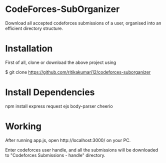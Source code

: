 # CodeForces-SubOrganizer
Download all accepted codeforces submissions of a user, organised into an efficient directory structure.

# Installation
First of all, clone or download the above project using

$ git clone https://github.com/ritikakumari12/codeforces-suborganizer
 
 
 # Install Dependencies
 npm install express request ejs body-parser cheerio
 
 # Working
 After running app.js, open http://localhost:3000/ on your PC.
 
 Enter codeforces user handle, and all the submissions will be downloaded to "Codeforces Submissions - handle" directory.
